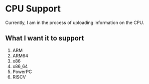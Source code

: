 # CPU Support
Currently, I am in the process of uploading information on the CPU.
## What I want it to support
1. ARM
2. ARM64
3. x86
4. x86_64
5. PowerPC
6. RISCV
